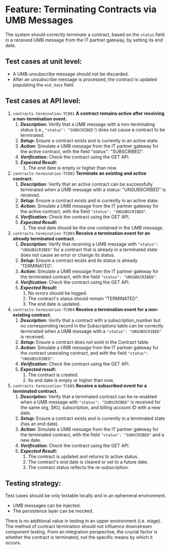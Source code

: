# **Feature: Terminating Contracts via UMB Messages**

The system should correctly terminate a contract, based on the `status` field in a received UMB message from the IT partner gateway, by setting its end date.

## **Test cases at unit level:**

* A UMB unsubscribe message should not be discarded.
* After an unsubscribe message is processed, the contract is updated populating the `end_date` field.

## **Test cases at API level:**

1. `contracts-termination-TC001` **A contract remains active after receiving a non-termination event.**
    1. ***Description:*** Verify that a UMB message with a non-terminating status (i.e., `"status": "SUBSCRIBED"`) does not cause a contract to be terminated.
    2. ***Setup:*** Ensure a contract exists and is currently in an active state.
    3. ***Action:*** Simulate a UMB message from the IT partner gateway for the active contract, with the field "status": "SUBSCRIBED".
    4. ***Verification:*** Check the contract using the GET API.
    5. ***Expected Result:***
        1. The end date is empty or higher than now.
2. `contracts-termination-TC002` **Terminate an existing and active contract.**
    1. ***Description:*** Verify that an active contract can be successfully terminated when a UMB message with a status: "UNSUBSCRIBED" is received.
    2. ***Setup:*** Ensure a contract exists and is currently in an active state.
    3. ***Action:*** Simulate a UMB message from the IT partner gateway for the active contract, with the field `"status": "UNSUBSCRIBED"`.
    4. ***Verification:*** Check the contract using the GET API.
    5. ***Expected Result:***
        1. The end date should be the one contained in the UMB message.
3. `contracts-termination-TC003` **Receive a termination event for an already terminated contract.**
    1. ***Description:*** Verify that receiving a UMB message with `"status": "UNSUBSCRIBED"` for a contract that is already in a terminated state does not cause an error or change its status.
    2. ***Setup:*** Ensure a contract exists and its status is already 'TERMINATED'.
    3. ***Action:*** Simulate a UMB message from the IT partner gateway for the terminated contract, with the field `"status": "UNSUBSCRIBED"`.
    4. ***Verification:*** Check the contract using the GET API.
    5. ***Expected Result:***
        1. No errors should be logged.
        2. The contract's status should remain “TERMINATED”.
        3. The end date is updated.
4. `contracts-termination-TC004` **Receive a termination event for a non-existing contract.**
    1. ***Description:*** Verify that a contract with a subscription\_number but no corresponding record in the Subscriptions table can be correctly terminated when a UMB message with a `"status": "UNSUBSCRIBED"` is received.
    2. ***Setup:*** Ensure a contract does not exist in the Contract table.
    3. ***Action:*** Simulate a UMB message from the IT partner gateway for the contract unexisting contract, and with the field `"status": "UNSUBSCRIBED"`.
    4. ***Verification:*** Check the contract using the GET API.
    5. ***Expected result:***
        1. The contract is created.
        2. Its end date is empty or higher than now.
5. `contracts-termination-TC005` **Receive a subscribed event for a terminated contract.**
    1. ***Description:*** Verify that a terminated contract can be re-enabled when a UMB message with `"status": "SUBSCRIBED"` is received for the same org, SKU, subscription, and billing account ID with a new date.
    2. ***Setup:*** Ensure a contract exists and is currently in a terminated state (has an end date).
    3. ***Action:*** Simulate a UMB message from the IT partner gateway for the terminated contract, with the field `"status": "SUBSCRIBED"` and a new date.
    4. ***Verification:*** Check the contract using the GET API.
    5. ***Expected Result:***
        1. The contract is updated and returns to active status.
        2. The contract's end date is cleared or set to a future date.
        3. The contract status reflects the re-subscription.


## Testing strategy:

Test cases should be only testable locally and in an ephemeral environment.

* UMB messages can be injected.
* The persistence layer can be mocked.

There is no additional value in testing in an upper environment (i.e. stage). The method of contract termination should not influence downstream component testing. From an integration perspective, the crucial factor is whether the contract is terminated, not the specific means by which it occurs.
